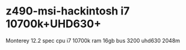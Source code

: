 # z490-msi-hackintosh i7 10700k+UHD630+
Monterey 12.2 
spec 
cpu i7 10700k
ram 16gb bus 3200
uhd630 2048m

